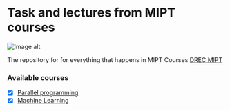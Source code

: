 # Task and lectures from MIPT courses
![Image alt](http://cat.convdocs.org/pars_docs/refs/115/114346/114346_html_m36b83e09.jpg)


The repository for 
for everything that happens in MIPT Courses [DREC MIPT](https://mipt.ru/education/departments/frkt/)

### Available courses
- [x] [Parallel programming](https://github.com/Ilyabasharov/mipt/tree/master/Parallel%20programming)
- [x] [Machine Learning](https://github.com/Ilyabasharov/mipt/tree/master/Machine%20Learning)
